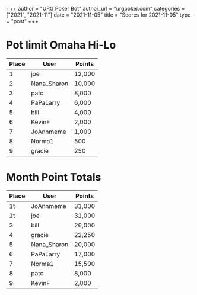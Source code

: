 +++
author = "URG Poker Bot"
author_url = "urgpoker.com"
categories = ["2021", "2021-11"]
date = "2021-11-05"
title = "Scores for 2021-11-05"
type = "post"
+++
# Pot limit Omaha Hi-Lo

| Place | User | Points |
|-------|------|--------|
| 1 | joe | 12,000 |
| 2 | Nana_Sharon | 10,000 |
| 3 | patc | 8,000 |
| 4 | PaPaLarry | 6,000 |
| 5 | bill | 4,000 |
| 6 | KevinF | 2,000 |
| 7 | JoAnnmeme | 1,000 |
| 8 | Norma1 | 500 |
| 9 | gracie | 250 |

# Month Point Totals

| Place | User | Points |
|-------|------|--------|
| 1t | JoAnnmeme | 31,000 |
| 1t | joe | 31,000 |
| 3 | bill | 26,000 |
| 4 | gracie | 22,250 |
| 5 | Nana_Sharon | 20,000 |
| 6 | PaPaLarry | 17,000 |
| 7 | Norma1 | 15,500 |
| 8 | patc | 8,000 |
| 9 | KevinF | 2,000 |
